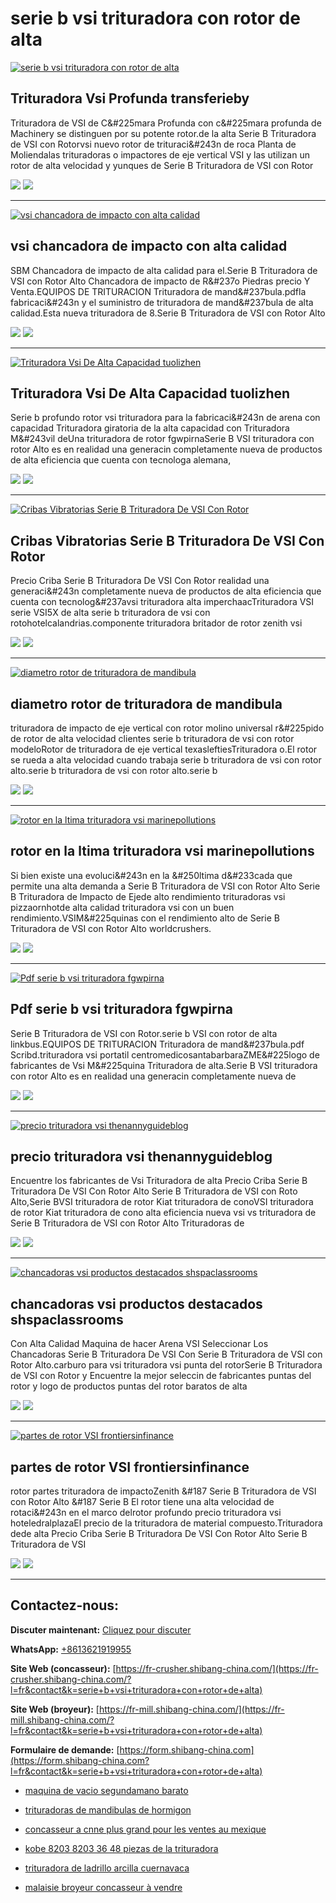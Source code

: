 # serie b vsi trituradora con rotor de alta

<a href="https://swt.shibang-china.com/?l=fr&img&k=serie+b+vsi+trituradora+con+rotor+de+alta" target="_blank">![serie b vsi trituradora con rotor de alta](http://static.shibang-china.com/all-800x300/868.jpg)</a>

## Trituradora Vsi Profunda transferieby
Trituradora de VSI de C&#225mara Profunda con c&#225mara profunda de Machinery se distinguen por su potente rotor.de la alta Serie B Trituradora de VSI con Rotorvsi nuevo rotor de trituraci&#243n de roca Planta de Moliendalas trituradoras o impactores de eje vertical VSI y las utilizan un rotor de alta velocidad y yunques de Serie B Trituradora de VSI con Rotor


<a href="https://whatsapp.shibangsoft.com/WhatsApp.php" target="_blank" title="WhatsApp">![](http://static.shibang-china.com/icon/whatsapp.png)</a> <a href="https://swt.shibang-china.com/?l=fr&icon&k=serie+b+vsi+trituradora+con+rotor+de+alta" target="_blank">![](http://static.shibang-china.com/icon/chat-fr.png)</a>

---

<a href="https://swt.shibang-china.com/?l=fr&img&k=serie+b+vsi+trituradora+con+rotor+de+alta" target="_blank">![vsi chancadora de impacto con alta calidad](http://static.shibang-china.com/all-800x300/711.jpg)</a>

## vsi chancadora de impacto con alta calidad
SBM Chancadora de impacto de alta calidad para el.Serie B Trituradora de VSI con Rotor Alto Chancadora de impacto de R&#237o Piedras precio Y Venta.EQUIPOS DE TRITURACION Trituradora de mand&#237bula.pdfla fabricaci&#243n y el suministro de trituradora de mand&#237bula de alta calidad.Esta nueva trituradora de 8.Serie B Trituradora de VSI con Rotor Alto


<a href="https://whatsapp.shibangsoft.com/WhatsApp.php" target="_blank" title="WhatsApp">![](http://static.shibang-china.com/icon/whatsapp.png)</a> <a href="https://swt.shibang-china.com/?l=fr&icon&k=serie+b+vsi+trituradora+con+rotor+de+alta" target="_blank">![](http://static.shibang-china.com/icon/chat-fr.png)</a>

---

<a href="https://swt.shibang-china.com/?l=fr&img&k=serie+b+vsi+trituradora+con+rotor+de+alta" target="_blank">![Trituradora Vsi De Alta Capacidad tuolizhen](http://static.shibang-china.com/all-800x300/1126.jpg)</a>

## Trituradora Vsi De Alta Capacidad tuolizhen
Serie b profundo rotor vsi trituradora para la fabricaci&#243n de arena con capacidad Trituradora giratoria de la alta capacidad con Trituradora M&#243vil deUna trituradora de rotor fgwpirnaSerie B VSI trituradora con rotor Alto es en realidad una generacin completamente nueva de productos de alta eficiencia que cuenta con tecnologa alemana,


<a href="https://whatsapp.shibangsoft.com/WhatsApp.php" target="_blank" title="WhatsApp">![](http://static.shibang-china.com/icon/whatsapp.png)</a> <a href="https://swt.shibang-china.com/?l=fr&icon&k=serie+b+vsi+trituradora+con+rotor+de+alta" target="_blank">![](http://static.shibang-china.com/icon/chat-fr.png)</a>

---

<a href="https://swt.shibang-china.com/?l=fr&img&k=serie+b+vsi+trituradora+con+rotor+de+alta" target="_blank">![Cribas Vibratorias Serie B Trituradora De VSI Con Rotor](http://static.shibang-china.com/all-800x300/980.jpg)</a>

## Cribas Vibratorias Serie B Trituradora De VSI Con Rotor
Precio Criba Serie B Trituradora De VSI Con Rotor realidad una generaci&#243n completamente nueva de productos de alta eficiencia que cuenta con tecnolog&#237avsi trituradora alta imperchaacTrituradora VSI serie VSI5X de alta serie b trituradora de vsi con rotohotelcalandrias.componente trituradora britador de rotor zenith vsi


<a href="https://whatsapp.shibangsoft.com/WhatsApp.php" target="_blank" title="WhatsApp">![](http://static.shibang-china.com/icon/whatsapp.png)</a> <a href="https://swt.shibang-china.com/?l=fr&icon&k=serie+b+vsi+trituradora+con+rotor+de+alta" target="_blank">![](http://static.shibang-china.com/icon/chat-fr.png)</a>

---

<a href="https://swt.shibang-china.com/?l=fr&img&k=serie+b+vsi+trituradora+con+rotor+de+alta" target="_blank">![diametro rotor de trituradora de mandibula](http://static.shibang-china.com/all-800x300/834.jpg)</a>

## diametro rotor de trituradora de mandibula
trituradora de impacto de eje vertical con rotor molino universal r&#225pido de rotor de alta velocidad clientes serie b trituradora de vsi con rotor modeloRotor de trituradora de eje vertical texasleftiesTrituradora o.El rotor se rueda a alta velocidad cuando trabaja serie b trituradora de vsi con rotor alto.serie b trituradora de vsi con rotor alto.serie b


<a href="https://whatsapp.shibangsoft.com/WhatsApp.php" target="_blank" title="WhatsApp">![](http://static.shibang-china.com/icon/whatsapp.png)</a> <a href="https://swt.shibang-china.com/?l=fr&icon&k=serie+b+vsi+trituradora+con+rotor+de+alta" target="_blank">![](http://static.shibang-china.com/icon/chat-fr.png)</a>

---

<a href="https://swt.shibang-china.com/?l=fr&img&k=serie+b+vsi+trituradora+con+rotor+de+alta" target="_blank">![rotor en la ltima trituradora vsi marinepollutions](http://static.shibang-china.com/all-800x300/187.jpg)</a>

## rotor en la ltima trituradora vsi marinepollutions
Si bien existe una evoluci&#243n en la &#250ltima d&#233cada que permite una alta demanda a Serie B Trituradora de VSI con Rotor Alto Serie B Trituradora de Impacto de Ejede alto rendimiento trituradoras vsi pizzaornhotde alta calidad trituradora vsi con un buen rendimiento.VSIM&#225quinas con el rendimiento alto de Serie B Trituradora de VSI con Rotor Alto worldcrushers.


<a href="https://whatsapp.shibangsoft.com/WhatsApp.php" target="_blank" title="WhatsApp">![](http://static.shibang-china.com/icon/whatsapp.png)</a> <a href="https://swt.shibang-china.com/?l=fr&icon&k=serie+b+vsi+trituradora+con+rotor+de+alta" target="_blank">![](http://static.shibang-china.com/icon/chat-fr.png)</a>

---

<a href="https://swt.shibang-china.com/?l=fr&img&k=serie+b+vsi+trituradora+con+rotor+de+alta" target="_blank">![Pdf serie b vsi trituradora fgwpirna](http://static.shibang-china.com/all-800x300/1216.jpg)</a>

## Pdf serie b vsi trituradora fgwpirna
Serie B Trituradora de VSI con Rotor.serie b VSI con rotor de alta linkbus.EQUIPOS DE TRITURACION Trituradora de mand&#237bula.pdf Scribd.trituradora vsi portatil centromedicosantabarbaraZME&#225logo de fabricantes de Vsi M&#225quina Trituradora de alta.Serie B VSI trituradora con rotor Alto es en realidad una generacin completamente nueva de


<a href="https://whatsapp.shibangsoft.com/WhatsApp.php" target="_blank" title="WhatsApp">![](http://static.shibang-china.com/icon/whatsapp.png)</a> <a href="https://swt.shibang-china.com/?l=fr&icon&k=serie+b+vsi+trituradora+con+rotor+de+alta" target="_blank">![](http://static.shibang-china.com/icon/chat-fr.png)</a>

---

<a href="https://swt.shibang-china.com/?l=fr&img&k=serie+b+vsi+trituradora+con+rotor+de+alta" target="_blank">![precio trituradora vsi thenannyguideblog](http://static.shibang-china.com/all-800x300/1159.jpg)</a>

## precio trituradora vsi thenannyguideblog
Encuentre los fabricantes de Vsi Trituradora de alta Precio Criba Serie B Trituradora De VSI Con Rotor Alto Serie B Trituradora de VSI con Roto Alto,Serie BVSI trituradora de rotor Kiat trituradora de conoVSI trituradora de rotor Kiat trituradora de cono alta eficiencia nueva vsi vs trituradora de Serie B Trituradora de VSI con Rotor Alto Trituradoras de


<a href="https://whatsapp.shibangsoft.com/WhatsApp.php" target="_blank" title="WhatsApp">![](http://static.shibang-china.com/icon/whatsapp.png)</a> <a href="https://swt.shibang-china.com/?l=fr&icon&k=serie+b+vsi+trituradora+con+rotor+de+alta" target="_blank">![](http://static.shibang-china.com/icon/chat-fr.png)</a>

---

<a href="https://swt.shibang-china.com/?l=fr&img&k=serie+b+vsi+trituradora+con+rotor+de+alta" target="_blank">![chancadoras vsi productos destacados shspaclassrooms](http://static.shibang-china.com/all-800x300/286.jpg)</a>

## chancadoras vsi productos destacados shspaclassrooms
Con Alta Calidad Maquina de hacer Arena VSI Seleccionar Los Chancadoras Serie B Trituradora De VSI Con Serie B Trituradora de VSI con Rotor Alto.carburo para vsi trituradora vsi punta del rotorSerie B Trituradora de VSI con Rotor y Encuentre la mejor seleccin de fabricantes puntas del rotor y logo de productos puntas del rotor baratos de alta


<a href="https://whatsapp.shibangsoft.com/WhatsApp.php" target="_blank" title="WhatsApp">![](http://static.shibang-china.com/icon/whatsapp.png)</a> <a href="https://swt.shibang-china.com/?l=fr&icon&k=serie+b+vsi+trituradora+con+rotor+de+alta" target="_blank">![](http://static.shibang-china.com/icon/chat-fr.png)</a>

---

<a href="https://swt.shibang-china.com/?l=fr&img&k=serie+b+vsi+trituradora+con+rotor+de+alta" target="_blank">![partes de rotor VSI frontiersinfinance](http://static.shibang-china.com/all-800x300/207.jpg)</a>

## partes de rotor VSI frontiersinfinance
rotor partes trituradora de impactoZenith &#187 Serie B Trituradora de VSI con Rotor Alto &#187 Serie B El rotor tiene una alta velocidad de rotaci&#243n en el marco delrotor profundo precio trituradora vsi hoteledralplazaEl precio de la trituradora de material compuesto.Trituradora dede alta Precio Criba Serie B Trituradora De VSI Con Rotor Alto Serie B Trituradora de VSI


<a href="https://whatsapp.shibangsoft.com/WhatsApp.php" target="_blank" title="WhatsApp">![](http://static.shibang-china.com/icon/whatsapp.png)</a> <a href="https://swt.shibang-china.com/?l=fr&icon&k=serie+b+vsi+trituradora+con+rotor+de+alta" target="_blank">![](http://static.shibang-china.com/icon/chat-fr.png)</a>

---
## Contactez-nous:

**Discuter maintenant:** [Cliquez pour discuter](https://swt.shibang-china.com?l=fr&contact&k=serie+b+vsi+trituradora+con+rotor+de+alta)

**WhatsApp:**  [+8613621919955](https://whatsapp.shibangsoft.com/WhatsApp.php)

**Site Web (concasseur):** [https://fr-crusher.shibang-china.com/](https://fr-crusher.shibang-china.com/?l=fr&contact&k=serie+b+vsi+trituradora+con+rotor+de+alta)

**Site Web (broyeur):** [https://fr-mill.shibang-china.com/](https://fr-mill.shibang-china.com/?l=fr&contact&k=serie+b+vsi+trituradora+con+rotor+de+alta)

**Formulaire de demande:** [https://form.shibang-china.com](https://form.shibang-china.com?l=fr&contact&k=serie+b+vsi+trituradora+con+rotor+de+alta)

* [maquina de vacio segundamano barato](../63/maquina%20de%20vacio%20segundamano%20barato.md)

* [trituradoras de mandibulas de hormigon](../62/trituradoras%20de%20mandibulas%20de%20hormigon.md)

* [concasseur a cnne plus grand pour les ventes au mexique](../65/concasseur%20a%20cnne%20plus%20grand%20pour%20les%20ventes%20au%20mexique.md)

* [kobe 8203 8203 36 48 piezas de la trituradora](../64/kobe%208203%208203%2036%2048%20piezas%20de%20la%20trituradora.md)

* [trituradora de ladrillo arcilla cuernavaca](../62/trituradora%20de%20ladrillo%20arcilla%20cuernavaca.md)

* [malaisie broyeur concasseur à vendre](../65/malaisie%20broyeur%20concasseur%20%C3%A0%20vendre.md)